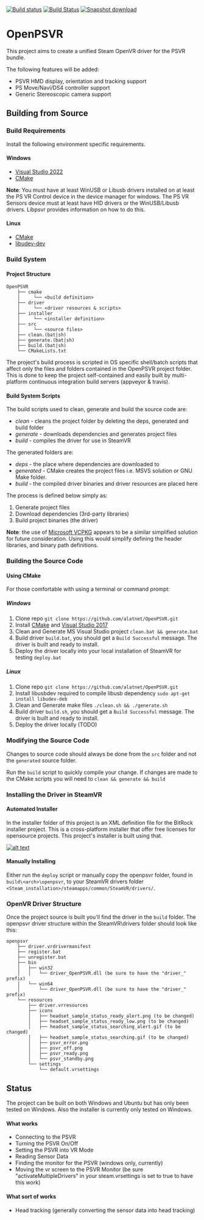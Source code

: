  [![Build status](https://ci.appveyor.com/api/projects/status/o78wh7jv4k5rim2k/branch/master?svg=true)](https://ci.appveyor.com/project/SuperEvenSteven/openpsvr) [![Build Status](https://travis-ci.org/SuperEvenSteven/OpenPSVR.svg?branch=master)](https://travis-ci.org/SuperEvenSteven/OpenPSVR) [![Snapshot download](https://img.shields.io/badge/download-snapshot-brightgreen.svg)](https://ci.appveyor.com/api/projects/SuperEvenSteven/openpsvr/artifacts/build/Win64/openpsvr/openpsvr-release.zip?branch=master&job=Environment%3A+arch%3DWin64%3B+Configuration%3A+Release)

# OpenPSVR
This project aims to create a unified Steam OpenVR driver for the PSVR bundle.
  
The following features will be added:
* PSVR HMD display, orientation and tracking support 
* PS Move/Navi/DS4 controller support
* Generic Stereoscopic camera support

## Building from Source
### Build Requirements
Install the following environment specific requirements.
#### Windows
- [Visual Studio 2022](https://www.visualstudio.com/vs/community/)
- [CMake](https://cmake.org/download/)
  
**Note**: You must have at least WinUSB or Libusb drivers installed on at least the PS VR Control device in the device manager for windows. The PS VR Sensors device must at least have HID drivers or the WinUSB/Libusb drivers. Libpsvr provides information on how to do this.

#### Linux
- [CMake](https://cmake.org/download/)
- [libudev-dev](https://packages.ubuntu.com/trusty/libudev-dev)

### Build System
#### Project Structure
```
OpenPSVR
    ├── cmake
    │     └── <build definition>
    ├── driver
    │     └── <driver resources & scripts>
    ├── installer
    │     └── <installer definition>
    ├── src
    │     └── <source files>
    ├── clean.(bat|sh)
    ├── generate.(bat|sh)
    ├── build.(bat|sh)
    └── CMakeLists.txt
```

The project's build process is scripted in OS specific shell/batch scripts that affect only the files and folders contained in the OpenPSVR project folder. This is done to keep the project self-contained and easily built by multi-platform continuous integration build servers (appveyor & travis).

#### Build System Scripts
The build scripts used to clean, generate and build the source code are:

* *clean* - cleans the project folder by deleting the deps, generated and build folder
* *generate* - downloads dependencies and generates project files
* *build* - compiles the driver for use in SteamVR

The generated folders are:

* *deps* - the place where dependencies are downloaded to
* *generated* - CMake creates the project files i.e. MSVS solution or GNU Make folder.
* *build* - the compiled driver binaries and driver resources are placed here

The process is defined below simply as:

1. Generate project files
2. Download dependencies (3rd-party libraries)
3. Build project binaries (the driver)

**Note**: the use of [Microsoft VCPKG](https://github.com/Microsoft/vcpkg) appears to be a similar simplified solution for future consideration. Using this would simplify defining the header libraries, and binary path definitions.

### Building the Source Code
#### Using CMake
For those comfortable with using a terminal or command prompt:
##### Windows
1. Clone repo `git clone https://github.com/alatnet/OpenPSVR.git`
2. Install [CMake](https://cmake.org/download/) and [Visual Studio 2017](https://www.visualstudio.com/vs/community/)
3. Clean and Generate MS Visual Studio project `clean.bat && generate.bat`
4. Build driver `build.bat`, you should get a `Build Successful` message. The driver is built and ready to install.
5. Deploy the driver locally into your local installation of SteamVR for testing `deploy.bat`

##### Linux
1. Clone repo `git clone https://github.com/alatnet/OpenPSVR.git`
2. Install libusbdev required to compile libusb dependency `sudo apt-get install libudev-deb`
3. Clean and Generate make files `./clean.sh && ./generate.sh`
4. Build driver `build.sh`, you should get a `Build Successful` message. The driver is built and ready to install.
5. Deploy the driver locally (TODO)

### Modifying the Source Code
Changes to source code should always be done from the `src` folder and not the `generated` source folder.
  
Run the `build` script to quickly compile your change. If changes are made to the CMake scripts you will need to `clean && generate && build`

### Installing the Driver in SteamVR
#### Automated Installer
In the installer folder of this project is an XML definition file for the BitRock installer project. This is a cross-platform installer that offer free licenses for opensource projects. This project's installer is built using that.

[![alt text][bitrock-logo]][bitrock-url]
#### Manually Installing
Either run the `deploy` script or manually copy the openpsvr folder, found in `build\<arch>\openpsvr`, to your SteamVR drivers folder `<Steam_installation>/steamapps/common/SteamVR/drivers/`.
### OpenVR Driver Structure
Once the project source is built you'll find the driver in the `build` folder. The openpsvr driver structure  within the SteamVR\drivers folder should look like this:
```
openpsvr
    ├── driver.vrdrivermanifest
    ├── register.bat
    ├── unregister.bat
    ├── bin
    │   ├── win32
    │   │   └── driver_OpenPSVR.dll (be sure to have the "driver_" prefix)
    │   └── win64
    │       └── driver_OpenPSVR.dll (be sure to have the "driver_" prefix)
    └── resources
        ├── driver.vrresources
        ├── icons
        │   ├── headset_sample_status_ready_alert.png (to be changed)
        │   ├── headset_sample_status_ready_low.png (to be changed)
        │   ├── headset_sample_status_searching_alert.gif (to be changed)
        │   ├── headset_sample_status_searching.gif (to be changed)
        │   ├── psvr_error.png
        │   ├── psvr_off.png
        │   ├── psvr_ready.png
        │   └── psvr_standby.png
        └── settings
            └── default.vrsettings
```

## Status
The project can be built on both Windows and Ubuntu but has only been tested on Windows. Also the installer is currently only tested on Windows.

#### What works
- Connecting to the PSVR
- Turning the PSVR On/Off
- Setting the PSVR into VR Mode
- Reading Sensor Data
- Finding the monitor for the PSVR (windows only, currently)
- Moving the vr screen to the PSVR Monitor (be sure "activateMultipleDrivers" in your steam.vrsettings is set to true to have this work)

#### What sort of works
- Head tracking (generally converting the sensor data into head tracking)

[bitrock-logo]:https://github.com/alatnet/OpenPSVR/blob/master/installer/installer-logo.png "BitRock Installer"
[bitrock-url]:http://bitrock.com
